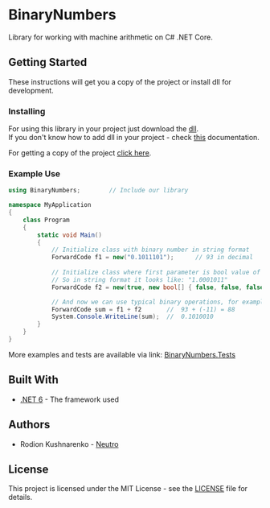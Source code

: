 # BinaryNumbers
Library for working with machine arithmetic on C# .NET Core.

## Getting Started
These instructions will get you a copy of the project or install dll for development.

### Installing
For using this library in your project just download the [dll](https://github.com/Neutroo/BinaryNumbers/releases/download/1.0.0/BinaryNumbers-dll.zip).\
If you don't know how to add dll in your project - check [this](https://docs.microsoft.com/en-us/visualstudio/ide/how-to-add-or-remove-references-by-using-the-reference-manager?view=vs-2022) documentation.

For getting a copy of the project [click here](https://github.com/Neutroo/BinaryNumbers/archive/refs/heads/master.zip).

### Example Use
```c#
using BinaryNumbers;        // Include our library

namespace MyApplication
{
    class Program 
    {
        static void Main() 
        {
            // Initialize class with binary number in string format
            ForwardCode f1 = new("0.1011101");      // 93 in decimal      
            
            // Initialize class where first parameter is bool value of sign, second - array of boolean values
            // So in string format it looks like: "1.0001011"
            ForwardCode f2 = new(true, new bool[] { false, false, false, true, false, true, true });   // -11 in decimal

            // And now we can use typical binary operations, for example:
            ForwardCode sum = f1 + f2       //  93 + (-11) = 88
            System.Console.WriteLine(sum);  //  0.1010010
        }
    }
}
```
More examples and tests are available via link: [BinaryNumbers.Tests](https://github.com/neutroo/BinaryNumbers/blob/master/BinaryNumbers.Tests/UnitTests.cs)

## Built With
* [.NET 6](https://dotnet.microsoft.com/en-us/download/dotnet/6.0) - The framework used

## Authors
* Rodion Kushnarenko - [Neutro](https://github.com/Neutroo)

## License 
This project is licensed under the MIT License - see the [LICENSE](https://github.com/neutroo/BinaryNumbers/blob/master/LICENSE) file for details.
